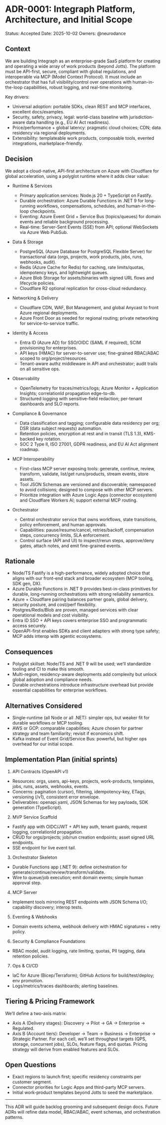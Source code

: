 # ADR-0001: Integraph Platform, Architecture, and Initial Scope

Status: Accepted
Date: 2025-10-02
Owners: @neurodance

## Context

We are building Integraph as an enterprise-grade SaaS platform for creating and operating a wide array of work products (beyond Jotts). The platform must be API-first, secure, compliant with global regulations, and interoperable via MCP (Model Context Protocol). It must include an orchestrator that has full visibility/control over operations with human-in-the-loop capabilities, robust logging, and real-time monitoring.

Key drivers:
- Universal adoption: portable SDKs, clean REST and MCP interfaces, excellent docs/examples.
- Security, safety, privacy, legal: world-class baseline with jurisdiction-aware data handling (e.g., EU AI Act readiness).
- Price/performance + global latency: pragmatic cloud choices; CDN; data residency via regional deployments.
- Extensibility: templateable work products, composable tools, evented integrations, marketplace-friendly.

## Decision

We adopt a cloud-native, API-first architecture on Azure with Cloudflare for global acceleration, using a polyglot runtime where it adds clear value:

- Runtime & Services
  - Primary application services: Node.js 20 + TypeScript on Fastify.
  - Durable orchestration: Azure Durable Functions in .NET 9 for long-running workflows, compensations, schedules, and human-in-the-loop checkpoints.
  - Eventing: Azure Event Grid + Service Bus (topics/queues) for domain events and reliable background processing.
  - Real-time: Server-Sent Events (SSE) from API; optional WebSockets via Azure Web PubSub.

- Data & Storage
  - PostgreSQL (Azure Database for PostgreSQL Flexible Server) for transactional data (orgs, projects, work products, jobs, runs, webhooks, audit).
  - Redis (Azure Cache for Redis) for caching, rate limits/quotas, idempotency keys, and lightweight queues.
  - Azure Blob Storage for assets/binaries with signed URL flows and lifecycle policies.
  - Cloudflare R2 optional replication for cross-cloud redundancy.

- Networking & Delivery
  - Cloudflare CDN, WAF, Bot Management, and global Anycast to front Azure regional deployments.
  - Azure Front Door as needed for regional routing; private networking for service-to-service traffic.

- Identity & Access
  - Entra ID (Azure AD) for SSO/OIDC (SAML if required), SCIM provisioning for enterprises.
  - API keys (HMAC) for server-to-server use; fine-grained RBAC/ABAC scoped to org/project/resources.
  - Tenant-aware authz middleware in API and orchestrator; audit trails on all sensitive ops.

- Observability
  - OpenTelemetry for traces/metrics/logs; Azure Monitor + Application Insights; correlationId propagation edge-to-db.
  - Structured logging with sensitive-field redaction; per-tenant dashboards and SLO reports.

- Compliance & Governance
  - Data classification and tagging; configurable data residency per org; DSR (data subject requests) automation.
  - Retention policies, encryption at rest and in transit (TLS 1.3), KMS-backed key rotation.
  - SOC 2 Type II, ISO 27001, GDPR readiness, and EU AI Act alignment roadmap.

- MCP Interoperability
  - First-class MCP server exposing tools: generate, continue, review, transform, validate, list/get runs/products, stream events, store assets.
  - Tool JSON Schemas are versioned and discoverable; namespaced to avoid collisions; designed to compose with other MCP servers.
  - Prioritize integration with Azure Logic Apps (connector ecosystem) and Cloudflare Workers AI; support external MCP routing.

- Orchestrator
  - Central orchestrator service that owns workflows, state transitions, policy enforcement, and human approvals.
  - Capabilities: pause/resume/cancel, retries/backoff, compensation steps, concurrency limits, SLA enforcement.
  - Control surface (API and UI) to inspect/rerun steps, approve/deny gates, attach notes, and emit fine-grained events.

## Rationale

- Node/TS Fastify is a high-performance, widely adopted choice that aligns with our front-end stack and broader ecosystem (MCP tooling, SDK gen, DX).
- Azure Durable Functions in .NET 9 provides best-in-class primitives for durable, long-running orchestrations with strong reliability semantics.
- Azure + Cloudflare pairing balances partner goals, global delivery, security posture, and cost/perf flexibility.
- Postgres/Redis/Blob are proven, managed services with clear operational models and cost visibility.
- Entra ID SSO + API keys covers enterprise SSO and programmatic access securely.
- OpenAPI-first enables SDKs and client adapters with strong type safety; MCP adds interop with agentic ecosystems.

## Consequences

- Polyglot skillset: Node/TS and .NET 9 will be used; we’ll standardize tooling and CI to make this smooth.
- Multi-region, residency-aware deployments add complexity but unlock global adoption and compliance needs.
- Durable orchestrations introduce infrastructure overhead but provide essential capabilities for enterprise workflows.

## Alternatives Considered

- Single-runtime (all Node or all .NET): simpler ops, but weaker fit for durable workflows or MCP tooling.
- AWS or GCP: comparable capabilities; Azure chosen for partner strategy and team familiarity; revisit if economics shift.
- Kafka instead of Event Grid/Service Bus: powerful, but higher ops overhead for our initial scope.

## Implementation Plan (initial sprints)

1) API Contracts (OpenAPI v1)
- Resources: orgs, users, api-keys, projects, work-products, templates, jobs, runs, assets, webhooks, events.
- Concerns: pagination (cursor), filtering, idempotency-key, ETags, versioning (/v1), consistent error envelope.
- Deliverables: openapi.yaml, JSON Schemas for key payloads, SDK generation (TypeScript).

2) MVP Service Scaffold
- Fastify app with OIDC/JWT + API key auth, tenant guards, request logging, correlationId propagation.
- CRUD for orgs/projects; job/run creation endpoints; asset signed URL endpoints.
- SSE endpoint for live event tail.

3) Orchestrator Skeleton
- Durable Functions app (.NET 9): define orchestration for generate/continue/review/transform/validate.
- Wire to queue/job execution; emit domain events; simple human approval step.

4) MCP Server
- Implement tools mirroring REST endpoints with JSON Schema I/O; capability discovery; interop tests.

5) Eventing & Webhooks
- Domain events schema, webhook delivery with HMAC signatures + retry policy.

6) Security & Compliance Foundations
- RBAC model, audit logging, rate limiting, quotas, PII tagging, data retention policies.

7) Ops & CI/CD
- IaC for Azure (Bicep/Terraform); GitHub Actions for build/test/deploy; env promotion.
- Logs/metrics/traces dashboards; alerting baselines.

## Tiering & Pricing Framework

We’ll define a two-axis matrix:
- Axis A (Delivery stages): Discovery → Pilot → GA → Enterprise → Regulated.
- Axis B (Account tiers): Developer → Team → Business → Enterprise → Strategic Partner.
For each cell, we’ll set throughput targets (QPS, storage, concurrent jobs), SLOs, feature flags, and quotas. Pricing strategy will derive from enabled features and SLOs.

## Open Questions

- Exact regions to launch first; specific residency constraints per customer segment.
- Connector priorities for Logic Apps and third-party MCP servers.
- Initial work-product templates beyond Jotts to seed the marketplace.

---
This ADR will guide backlog grooming and subsequent design docs. Future ADRs will refine data model, RBAC/ABAC, event schemas, and orchestration patterns.
